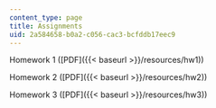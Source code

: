 ```yaml
---
content_type: page
title: Assignments
uid: 2a584658-b0a2-c056-cac3-bcfddb17eec9
---
```


Homework 1 ([PDF]({{< baseurl >}}/resources/hw1))

Homework 2 ([PDF]({{< baseurl >}}/resources/hw2))

Homework 3 ([PDF]({{< baseurl >}}/resources/hw3))